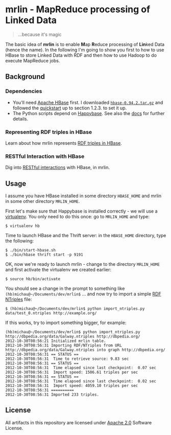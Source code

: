 # mrlin - MapReduce processing of Linked Data

> ...because it's magic

The basic idea of **mrlin** is to enable **M**ap **R**educe processing of **Lin**ked Data (hence the name). In the following I'm going to show you first to how to use HBase to store Linked Data with RDF and then how to use Hadoop to do execute MapReduce jobs.

## Background

### Dependencies

* You'll need [Apache HBase](http://hbase.apache.org/) first. I downloaded [`hbase-0.94.2.tar.gz`](http://ftp.heanet.ie/mirrors/www.apache.org/dist/hbase/stable/hbase-0.94.2.tar.gz) and followed the [quickstart](http://hbase.apache.org/book/quickstart.html) up to section 1.2.3. to set it up.
* The Python scripts depend on [Happybase](https://github.com/wbolster/happybase). See also the [docs](http://happybase.readthedocs.org/en/latest/index.html) for further details.

### Representing RDF triples in HBase
Learn about how mrlin represents [RDF triples in HBase](https://github.com/mhausenblas/mrlin/wiki/RDF-in-HBase).

### RESTful Interaction with HBase
Dig into [RESTful interactions](https://github.com/mhausenblas/mrlin/wiki/RESTful-interaction) with HBase, in mrlin.

## Usage

I assume you have HBase installed in some directory `HBASE_HOME` and mrlin in some other directory `MRLIN_HOME`.

First let's make sure that Happybase is installed correctly - we will use a [virtualenv](http://pypi.python.org/pypi/virtualenv "virtualenv 1.8.2 : Python Package Index"). You only need to do this once: go to `MRLIN_HOME` and type:

	$ virtualenv hb

Time to launch HBase and the Thrift server: in the `HBASE_HOME` directory, type the following:

	$ ./bin/start-hbase.sh 
	$ ./bin/hbase thrift start -p 9191

OK, now we're ready to launch mrlin - change to the directory `MRLIN_HOME` and first activate the virtualenv we created earlier:

	$ source hb/bin/activate

You should see a change in the prompt to something like `(hb)michau@~/Documents/dev/mrlin$` ... and now try to import a simple [RDF NTriples](http://www.w3.org/TR/rdf-testcases/#ntriples) file:

	$ (hb)michau@~/Documents/dev/mrlin$ python import_ntriples.py data/test_0.ntriples http://example.org/

If this works, try to import something bigger, for example:

	(hb)michau@~/Documents/dev/mrlin$ python import_ntriples.py http://dbpedia.org/data/Galway.ntriples http://dbpedia.org/
	2012-10-30T08:56:21 Initialized mrlin table.
	2012-10-30T08:56:31 Importing RDF/NTriples from URL http://dbpedia.org/data/Galway.ntriples into graph http://dbpedia.org/
	2012-10-30T08:56:31 == STATUS ==
	2012-10-30T08:56:31  Time to retrieve source: 9.83 sec
	2012-10-30T08:56:31 == STATUS ==
	2012-10-30T08:56:31  Time elapsed since last checkpoint:  0.07 sec
	2012-10-30T08:56:31  Import speed: 1506.61 triples per sec
	2012-10-30T08:56:31 == STATUS ==
	2012-10-30T08:56:31  Time elapsed since last checkpoint:  0.02 sec
	2012-10-30T08:56:31  Import speed: 4059.10 triples per sec
	2012-10-30T08:56:31 ==========
	2012-10-30T08:56:31 Imported 233 triples.

## License

All artifacts in this repository are licensed under [Apache 2.0](http://www.apache.org/licenses/LICENSE-2.0.html) Software License.